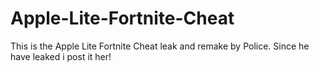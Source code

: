 # Apple-Lite-Fortnite-Cheat
This is the Apple Lite Fortnite Cheat leak and remake by Police. Since he have leaked i post it her!



